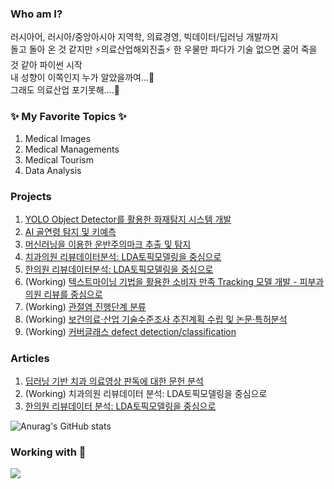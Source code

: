 <!--
**MonicaKim89/MonicaKim89** is a ✨ _special_ ✨ repository because its `README.md` (this file) appears on your GitHub profile.

Here are some ideas to get you started:

- 🔭 I’m currently working on ...
- 🌱 I’m currently learning ...
- 👯 I’m looking to collaborate on ...
- 🤔 I’m looking for help with ...
- 💬 Ask me about ...
- 📫 How to reach me: ...
- 😄 Pronouns: ...
- ⚡ Fun fact: ...
-->
### Who am I?
러시아어, 러시아/중앙아시아 지역학, 의료경영, 빅데이터/딥러닝 개발까지  
돌고 돌아 온 것 같지만 ⚡의료산업해외진출⚡ 한 우물만 파다가 기술 없으면 굶어 죽을 것 같아 파이썬 시작  
내 성향이 이쪽인지 누가 알았을까여...🤔  
그래도 의료산업 포기못해....:muscle:  

  
### ✨ My Favorite Topics ✨
1. Medical Images
2. Medical Managements
3. Medical Tourism
4. Data Analysis


### Projects ###
1. [YOLO Object Detector를 활용한 화재탐지 시스템 개발](https://github.com/MonicaKim89/Fire_Detection)
2. [AI 골연령 탐지 및 키예측](https://github.com/MonicaKim89/Bone_Detection)
3. [머신러닝을 이용한 운반주의마크 추출 및 탐지](https://github.com/MonicaKim89/Sign_Recognition)
4. [치과의원 리뷰데이터분석: LDA토픽모델링을 중심으로](https://github.com/MonicaKim89/Text_Mining/tree/main/Korean_medicine)
5. [한의원 리뷰데이터분석: LDA토픽모델링을 중심으로](https://github.com/MonicaKim89/Text_Mining/tree/main/Korean_medicine)
6. (Working) [텍스트마이닝 기법을 활용한 소비자 만족 Tracking 모델 개발 - 피부과 의원 리뷰를 중심으로](https://github.com/MonicaKim89/Review_analysis_text_mining)
7. (Working) [관절염 진행단계 분류](https://github.com/MonicaKim89/Arthritis_Classification)
8. (Working) [보건의료·산업 기술수준조사 추진계획 수립 및 논문·특허분석](https://github.com/MonicaKim89/Mega_Trend)
9. (Working) [커버글래스 defect detection/classification](https://github.com/MonicaKim89/Surface_Fracture)


### Articles ###
1. [딥러닝 기반 치과 의료영상 판독에 대한 문헌 분석](https://www.kci.go.kr/kciportal/ci/sereArticleSearch/ciSereArtiView.kci?sereArticleSearchBean.artiId=ART002632863)
2. (Working) 치과의원 리뷰데이터 분석: LDA토픽모델링을 중심으로
3. [한의원 리뷰데이터 분석: LDA토픽모델링을 중심으로](https://www.jkom.org/journal/view.php?doi=10.13048/jkm.22007)


![Anurag's GitHub stats](https://github-readme-stats.vercel.app/api?username=MonicaKim89&theme=tokyonight&show_icons=true)

### Working with :raised_hands:
<img src="https://img.shields.io/badge/Python-3766AB?style=flat-square&logo=Python&logoColor=white"/></a>
